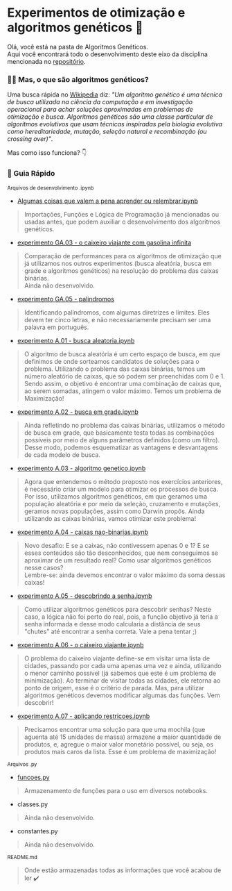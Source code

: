 # Experimentos de otimização e algoritmos genéticos 🧬

Olá, você está na pasta de Algoritmos Genéticos.  
Aqui você encontrará todo o desenvolvimento deste eixo da disciplina mencionada no [repositório](https://github.com/AnaLoponi/redes).

### 👩‍💻 Mas, o que são algoritmos genéticos? 
Uma busca rápida no [Wikipedia](https://pt.wikipedia.org/wiki/Algoritmo_gen%C3%A9tico) diz: _"Um algoritmo genético é uma técnica de busca utilizada na ciência da computação e em investigação operacional para achar soluções aproximadas em problemas de otimização e busca. Algoritmos genéticos são uma classe particular de algoritmos evolutivos que usam técnicas inspiradas pela biologia evolutiva como hereditariedade, mutação, seleção natural e recombinação (ou crossing over)"_.

Mas como isso funciona? 👇

### 📓 Guia Rápido
<sub> Arquivos de desenvolvimento .ipynb </sub>

* [Algumas coisas que valem a pena aprender ou relembrar.ipynb](https://github.com/AnaLoponi/redes/blob/main/AlgoritmosGeneticos/Algumas%20coisas%20que%20valem%20a%20pena%20aprender%20ou%20relembrar.ipynb)
> Importações, Funções e Lógica de Programação já mencionadas ou usadas antes, que podem auxiliar o desenvolvimento dos algoritmos genéticos.

* [experimento GA.03 - o caixeiro viajante com gasolina infinita](https://github.com/AnaLoponi/redes/blob/main/AlgoritmosGeneticos/experimento%20GA.03%20-%20o%20caixeiro%20com%20gasolina%20infinita.ipynb)
> Comparação de performances para os algoritmos de otimização que já utilizamos nos outros experimentos (busca aleatória, busca em grade e algoritmos genéticos) na resolução do problema das caixas binárias.  
Ainda não desenvolvido.

* [experimento GA.05 - palindromos](https://github.com/AnaLoponi/redes/blob/main/AlgoritmosGeneticos/experimento%20GA.05%20-%20palindromos.ipynb)
> Identificando palíndromos, com algumas diretrizes e limites. Eles devem ter cinco letras, e não necessariamente precisam ser uma palavra em português.

* [experimento A.01 - busca aleatoria.ipynb](https://github.com/AnaLoponi/redes/blob/main/AlgoritmosGeneticos/experimento%20A.01%20-%20busca%20aleatoria.ipynb)
> O algoritmo de busca aleatória é um certo espaço de busca, em que definimos de onde sorteamos candidatos de soluções para o problema.
Utilizando o problema das caixas binárias, temos um número aleatório de caixas, que só podem ser preenchidas com 0 e 1. Sendo assim, o objetivo é encontrar uma combinação de caixas que, ao serem somadas, atingem o valor máximo. Temos um problema de Maximização! 

* [experimento A.02 - busca em grade.ipynb](https://github.com/AnaLoponi/redes/blob/main/AlgoritmosGeneticos/experimento%20A.02%20-%20busca%20em%20grade.ipynb)
> Ainda refletindo no problema das caixas binárias, utilizamos o método de busca em grade, que basicamente testa todas as combinações possíveis por meio de alguns parâmetros definidos (como um filtro).
Desse modo, podemos esquematizar as vantagens e desvantagens de cada modelo de busca.

* [experimento A.03 - algoritmo genetico.ipynb](https://github.com/AnaLoponi/redes/blob/main/AlgoritmosGeneticos/experimento%20A.03%20-%20algoritmo%20genetico.ipynb)
> Agora que entendemos o método proposto nos exercícios anteriores, é necessário criar um modelo para otimizar os processos de busca. Por isso, utilizamos algoritmos genéticos, em que geramos uma população aleatória e por meio da seleção, cruzamento e mutações, geramos novas populações, assim como Darwin propôs.
Ainda utilizando as caixas binárias, vamos otimizar este problema!

* [experimento A.04 - caixas nao-binarias.ipynb](https://github.com/AnaLoponi/redes/blob/main/AlgoritmosGeneticos/experimento%20A.04%20-%20caixas%20nao-binarias.ipynb)
> Novo desafio: E se a caixas, não contivessem apenas 0 e 1? E se esses conteúdos são tão desconhecidos, que nem conseguimos se aproximar de um resultado real? Como usar algoritmos genéticos nesse casos?  
Lembre-se: ainda devemos encontrar o valor máximo da soma dessas caixas!

* [experimento A.05 - descobrindo a senha.ipynb](https://github.com/AnaLoponi/redes/blob/main/AlgoritmosGeneticos/experimento%20A.05%20-%20descobrindo%20a%20senha.ipynb)
> Como utilizar algoritmos genéticos para descobrir senhas? Neste caso, a lógica não foi perto do real, pois, a função objetivo já teria a senha informada e desse modo calcularia a distância de seus "chutes" até encontrar a senha correta. Vale a pena tentar ;)

* [experimento A.06 - o caixeiro viajante.ipynb](https://github.com/AnaLoponi/redes/blob/main/AlgoritmosGeneticos/experimento%20A.06%20-%20o%20caixeiro%20viajante.ipynb)
> O problema do caixeiro viajante define-se em visitar uma lista de cidades, passando por cada uma apenas uma vez e ainda, utilizando o menor caminho possível (já sabemos que este é um problema de minimização). Ao terminar de visitar todas as cidades, ele retorna ao ponto de origem, esse é o critério de parada. Mas, para utilizar algoritmos genéticos devemos modificar algumas das funções. Vem descobrir!

* [experimento A.07 - aplicando restricoes.ipynb](https://github.com/AnaLoponi/redes/blob/main/AlgoritmosGeneticos/experimento%20A.07%20-%20aplicando%20restricoes.ipynb)
> Precisamos encontrar uma solução para que uma mochila (que aguenta até 15 unidades de massa) armazene a maior quantidade de produtos, e, agregue o maior valor monetário possível, ou seja, os produtos mais caros da lista. Esse é um problema de maximização!

<sub> Arquivos .py </sub>
* [funcoes.py](https://github.com/AnaLoponi/redes/blob/main/AlgoritmosGeneticos/funcoes.py)
> Armazenamento de funções para o uso em diversos notebooks.

* classes.py
> Ainda não desenvolvido.

* constantes.py
> Ainda não desenvolvido.

<sub> README.md </sub>
> Onde estão armazenadas todas as informações que você acabou de ler ✔️
